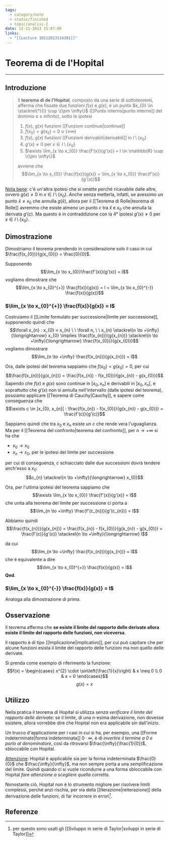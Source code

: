 ```yaml
---
tags:
  - category/note
  - status/finished
  - topic/analisi-I
date: 12-11-2023 15:07:09
links:
  - "[[Lecture 10112023134301]]"
---
```

# Teorema di de l'Hopital
---
## Introduzione
> Il **teorema di de l'Hopital**, composto da una serie di sottoteoremi, afferma che fissate due funzioni $f(x)$ e $g(x)$, e un punto $x_{0} \in \stackrel{°}{I} \cup \{\pm \infty\}$ ([[Punto interno|punto interno]] del dominio o $\pm$ infinito), sotto le ipotesi
> 1. $f(x)$, $g(x)$ funzioni [[Funzioni continue|continue]]
> 2. $f(x_{0}) = g(x_{0}) = 0 \cup \{\pm \infty\}$
> 3. $f(x)$, $g(x)$ funzioni [[Funzioni derivabili|derivabili]] in $I \setminus \{x_{0}\}$
> 4. $g'(x) \neq 0$ per $x \in I \setminus \{x_{0}\}$
> 5. $\exists \lim_{x \to x_{0}} \frac{f'(x)}{g'(x)} = l \in \mathbb{R} \cup \{\pm \infty\}$
> 
> avviene che
> $$\lim_{x \to x_{0}} \frac{f(x)}{g(x)} = \lim_{x \to x_{0}} \frac{f'(x)}{g'(x)}$$

<u>Nota bene</u>: c'è un'altra ipotesi che si omette perché ricavabile dalle altre, ovvero $g(x) \neq 0$ in $x \in I \setminus \{x_{0}\}$. Anche senza metterla, infatti, se avessimo un punto $\bar{x} \neq x_{0}$ che annulla $g(\bar{x})$, allora per il [[Teorema di Rolle|teorema di Rolle]] avremmo che esiste almeno un punto $c$ tra $\bar{x}$ e $x_{0}$ che annulla la derivata $g'(c)$. Ma questo è in contraddizione con la 4° ipotesi $g'(x) \neq 0$ per $x \in I \setminus \{x_{0}\}$.

## Dimostrazione
Dimostriamo il teorema prendendo in considerazione solo il caso in cui $\frac{f(x_{0})}{g(x_{0})} = \frac{0}{0}$.

Supponendo
$$\lim_{x \to x_{0}}\frac{f'(x)}{g'(x)} = l$$
vogliamo dimostrare che
$$\lim_{x \to x_{0}^{+}} \frac{f(x)}{g(x)} = l = \lim_{x \to x_{0}^{-}} \frac{f(x)}{g(x)}$$

### $\lim_{x \to x_{0}^{+}} \frac{f(x)}{g(x)} = l$
Costruiamo il [[Limite formulato per successione|limite per successione]], supponendo quindi che
$$\forall x_{n} : x_{0} < x_{n} \ \ \forall n, \ \ x_{n} \stackrel{n \to +\infty}{\longrightarrow} x_{0} \implies \frac{f(x_{n})}{g(x_{n})} \stackrel{n \to +\infty}{\longrightarrow} \frac{f(x_{0})}{g(x_{0})}$$
vogliamo dimostrare
$$\lim_{n \to +\infty} \frac{f(x_{n})}{g(x_{n})} = l$$

Ora, dalle ipotesi del teorema sappiamo che $f(x_{0}) = g(x_{0}) = 0$, per cui
$$\frac{f(x_{n})}{g(x_{n})} = \frac{f(x_{n}) - f(x_{0})}{g(x_{n}) - g(x_{0})}$$
Sapendo che $f(x)$ e $g(x)$ sono continue in $[x_{0}, x_{n}]$ e derivabili in $]x_{0}, x_{n}[$, e soprattutto che $g'(x)$ non si annulla nell'intervallo (dalle ipotesi del teorema), possiamo applicare [[Teorema di Cauchy|Cauchy]], e sapere come conseguenza che
$$\exists c \in ]x_{0}, x_{n}[ : \frac{f(x_{n}) - f(x_{0})}{g(x_{n}) - g(x_{0})} = \frac{f'(c)}{g'(c)}$$

Sappiamo quindi che tra $x_{0}$ e $x_{n}$ esiste un $c$ che rende vera l'uguaglianza. Ma per il [[Teorema del confronto|teorema del confronto]], per $n \to +\infty$ si ha che
- $x_{0} \to x_{0}$
- $x_{n} \to x_{0}$, per le ipotesi del limite per successione

per cui di conseguenza, $c$ schiacciato dalle due successioni dovrà tendere anch'esso a $x_{0}$:
$$c_{n} \stackrel{n \to +\infty}{\longrightarrow} x_{0}$$

Ora, per l'ultima ipotesi del teorema sappiamo che
$$\exists \lim_{x \to x_{0}} \frac{f'(x)}{g'(x)} = l$$
che unita alla teorema del limite per successione ci porta a
$$\lim_{n \to +\infty} \frac{f'(c_{n})}{g'(c_{n})} = l$$

Abbiamo quindi
$$\frac{f(x_{n})}{g(x_{n})} = \frac{f(x_{n}) - f(x_{0})}{g(x_{n}) - g(x_{0})} = \frac{f'(c)}{g'(c)} \stackrel{n \to +\infty}{\longrightarrow} l$$

da cui
$$\lim_{n \to +\infty} \frac{f(x_{n})}{g(x_{n})} = l$$
che è equivalente a dire
$$\lim_{x \to x_{0}^{+}} \frac{f(x)}{g(x)} = l$$
**Qed**.

### $\lim_{x \to x_{0}^{-}} \frac{f(x)}{g(x)} = l$
Analoga alla dimostrazione di prima.

## Osservazione
Il teorema afferma che **se esiste il limite del rapporto delle derivate allora esiste il limite del rapporto delle funzioni, non viceversa**.

Il rapporto è di tipo [[Implicazione|implicativo]], per cui può capitare che per alcune funzioni esista il limite del rapporto delle funzioni ma non quello delle derivate.

Si prenda come esempio di riferimento la funzione:
$$f(x) = \begin{cases} x^{2} \cdot \sin\left(\frac{1}{x}\right) & x \neq 0 \\ 0 & x = 0 \end{cases}$$
$$g(x) = x$$

## Utilizzo
Nella pratica il teorema di Hopital si utilizza _senza verificare il limite del rapporto delle derivate_: se il limite, di una $n$-esima derivazione, non dovesse esistere, allora vorrebbe dire che Hopital non era applicabile sin dall'inizio.

Un trucco d'applicazione per i casi in cui si ha, per esempio, una [[Forme indeterminate|forma indeterminata]] $0 \cdot \infty$, è di _invertire il termine a $0$ e porlo al denominatore_, così da ritrovarsi $\frac{\infty}{\frac{1}{0}}$, sbloccabile con Hopital.

<u>Attenzione</u>: Hopital è applicabile sia per la forma indeterminata $\frac{0}{0}$ che $\frac{\infty}{\infty}$, ma non sempre porta a una semplificazione del limite. Quindi quando ci si vuole ricondurre a una forma sbloccabile con Hopital _fare attenzione a scegliere quella corretta_.

Nonostante ciò, Hopital non è lo strumento migliore per risolvere limiti complessi, perché anzi rischia, per via della [[Iterazione|reiterazione]] della derivazione delle funzioni, di far incorrere in errori[^1].

## Referenze
[^1]: per questo sono usati gli [[Sviluppo in serie di Taylor|sviluppi in serie di Taylor]]